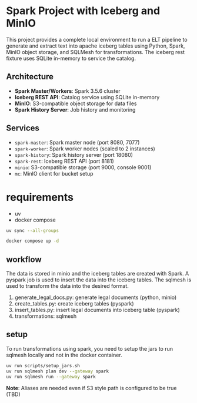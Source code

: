 # Spark Project with Iceberg and MinIO

This project provides a complete local environment to run a ELT pipeline to generate and extract text into apache iceberg tables using Python, Spark, MinIO object storage, and SQLMesh for transformations.  The iceberg rest fixture uses SQLite in-memory to service the catalog.

## Architecture

- **Spark Master/Workers**: Spark 3.5.6 cluster
- **Iceberg REST API**: Catalog service using SQLite in-memory
- **MinIO**: S3-compatible object storage for data files
- **Spark History Server**: Job history and monitoring

## Services

- `spark-master`: Spark master node (port 8080, 7077)
- `spark-worker`: Spark worker nodes (scaled to 2 instances)
- `spark-history`: Spark history server (port 18080)
- `spark-rest`: Iceberg REST API (port 8181)
- `minio`: S3-compatible storage (port 9000, console 9001)
- `mc`: MinIO client for bucket setup

# requirements
- uv 
- docker compose

``` bash
uv sync --all-groups
```
``` bash
docker compose up -d
```

## workflow
The data is stored in minio and the iceberg tables are created with Spark. A pyspark job is used to insert the data into the iceberg tables.  The sqlmesh is used to transform the data into the desired format.

1. generate_legal_docs.py: generate legal documents (python, minio)
2. create_tables.py: create iceberg tables (pyspark)
3. insert_tables.py: insert legal documents into iceberg table (pyspark)
4. transformations: sqlmesh 

## setup
To run transformations using spark, you need to setup the jars to run sqlmesh locally and not in the docker container.
``` bash
uv run scripts/setup_jars.sh
uv run sqlmesh plan dev --gateway spark
uv run sqlmesh run --gateway spark
```

**Note**: Aliases are needed even if S3 style path is configured to be true (TBD)